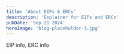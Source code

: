 ```yaml
---
title: 'About EIPs & ERCs'
description: 'Explainer for EIPs and ERCs'
pubDate: 'Sep 21 2024'
heroImage: 'blog-placeholder-3.jpg'
---
```

EIP info, ERC info
